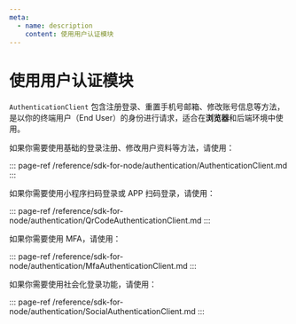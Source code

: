 ```yaml
---
meta:
  - name: description
    content: 使用用户认证模块
---
```


# 使用用户认证模块

<LastUpdated/>


`AuthenticationClient` 包含注册登录、重置手机号邮箱、修改账号信息等方法，是以你的终端用户（End User）的身份进行请求，适合在**浏览器**和后端环境中使用。

如果你需要使用基础的登录注册、修改用户资料等方法，请使用：

::: page-ref /reference/sdk-for-node/authentication/AuthenticationClient.md
:::

如果你需要使用小程序扫码登录或 APP 扫码登录，请使用：

::: page-ref /reference/sdk-for-node/authentication/QrCodeAuthenticationClient.md
:::

如果你需要使用 MFA，请使用：

::: page-ref /reference/sdk-for-node/authentication/MfaAuthenticationClient.md
:::

如果你需要使用社会化登录功能，请使用：

::: page-ref /reference/sdk-for-node/authentication/SocialAuthenticationClient.md
:::
